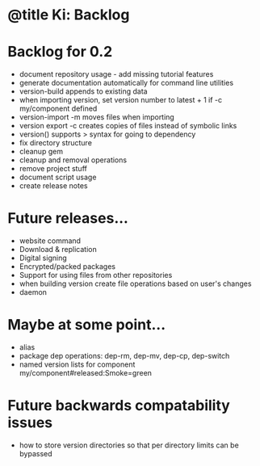 # @title Ki: Backlog

# Backlog for 0.2
* document repository usage - add missing tutorial features
* generate documentation automatically for command line utilities
* version-build appends to existing data
* when importing version, set version number to latest + 1 if -c my/component defined
* version-import -m moves files when importing
* version export -c creates copies of files instead of symbolic links
* version() supports > syntax for going to dependency
* fix directory structure
* cleanup gem
* cleanup and removal operations
* remove project stuff
* document script usage
* create release notes

# Future releases...
* website command
* Download & replication
* Digital signing
* Encrypted/packed packages
* Support for using files from other repositories
* when building version create file operations based on user's changes
* daemon

# Maybe at some point...
* alias
* package dep operations: dep-rm, dep-mv, dep-cp, dep-switch
* named version lists for component my/component#released:Smoke=green

# Future backwards compatability issues
* how to store version directories so that per directory limits can be bypassed